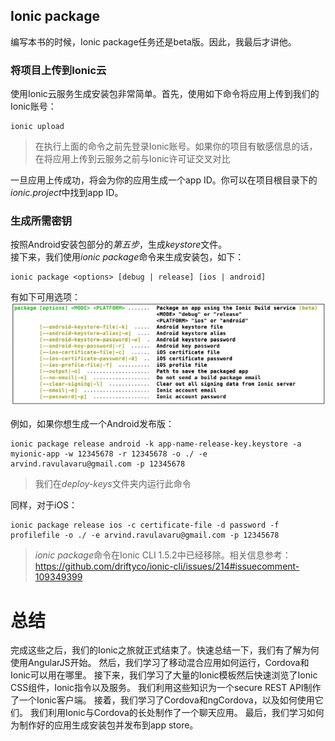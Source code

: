 ## Ionic package
编写本书的时候，Ionic package任务还是beta版。因此，我最后才讲他。

### 将项目上传到Ionic云
使用Ionic云服务生成安装包非常简单。首先，使用如下命令将应用上传到我们的Ionic账号：
```
ionic upload
```
  
> 在执行上面的命令之前先登录Ionic账号。如果你的项目有敏感信息的话，在将应用上传到云服务之前与Ionic许可证交叉对比

一旦应用上传成功，将会为你的应用生成一个app ID。你可以在项目根目录下的*ionic.project*中找到app ID。

### 生成所需密钥
按照Android安装包部分的*第五步*，生成*keystore*文件。  
接下来，我们使用*ionic package*命令来生成安装包，如下：
```
ionic package <options> [debug | release] [ios | android]
```
有如下可用选项：  
![ionic package options](imgs/chapter-9-1.png 'ionic package options')
  
例如，如果你想生成一个Android发布版：
```
ionic package release android -k app-name-release-key.keystore -a myionic-app -w 12345678 -r 12345678 -o ./ -e arvind.ravulavaru@gmail.com -p 12345678
```
  
> 我们在*deploy-keys*文件夹内运行此命令

同样，对于iOS：
```
ionic package release ios -c certificate-file -d password -f profilefile -o ./ -e arvind.ravulavaru@gmail.com -p 12345678
```
  
> *ionic package*命令在Ionic CLI 1.5.2中已经移除。相关信息参考： https://github.com/driftyco/ionic-cli/issues/214#issuecomment-109349399


# 总结
完成这些之后，我们的Ionic之旅就正式结束了。快速总结一下，我们有了解为何使用AngularJS开始。
然后，我们学习了移动混合应用如何运行，Cordova和Ionic可以用在哪里。
接下来，我们学习了大量的Ionic模板然后快速浏览了Ionic CSS组件，Ionic指令以及服务。
我们利用这些知识为一个secure REST API制作了一个Ionic客户端。
接着，我们学习了Cordova和ngCordova，以及如何使用它们。
我们利用Ionic与Cordova的长处制作了一个聊天应用。
最后，我们学习如何为制作好的应用生成安装包并发布到app store。